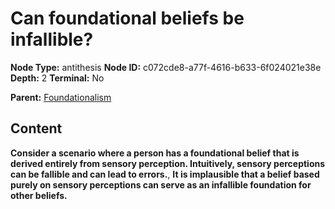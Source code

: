 # Can foundational beliefs be infallible?

**Node Type:** antithesis
**Node ID:** c072cde8-a77f-4616-b633-6f024021e38e
**Depth:** 2
**Terminal:** No

**Parent:** [Foundationalism](foundationalism.md)

## Content

**Consider a scenario where a person has a foundational belief that is derived entirely from sensory perception. Intuitively, sensory perceptions can be fallible and can lead to errors.**, **It is implausible that a belief based purely on sensory perceptions can serve as an infallible foundation for other beliefs.**
